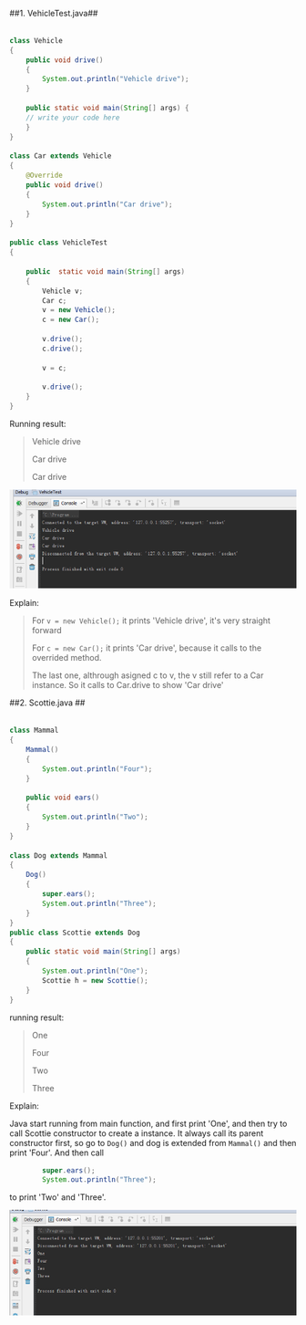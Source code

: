 ##1.  VehicleTest.java##

```java

class Vehicle
{
    public void drive()
    {
        System.out.println("Vehicle drive");
    }

    public static void main(String[] args) {
	// write your code here
    }
}

class Car extends Vehicle
{
    @Override
    public void drive()
    {
        System.out.println("Car drive");
    }
}

public class VehicleTest
{

    public  static void main(String[] args)
    {
        Vehicle v;
        Car c;
        v = new Vehicle();
        c = new Car();

        v.drive();
        c.drive();

        v = c;

        v.drive();
    }
}

```

Running result:

>Vehicle drive
>
>Car drive
>
>Car drive

![screenshot](car.png)

Explain:

> For `v = new Vehicle();` it prints 'Vehicle drive', it's very straight forward
> 
> For `c = new Car();` it prints 'Car drive', because it calls to the overrided method.
> 
> The last one, althrough asigned c to v, the v still refer to a Car instance. So it calls to Car.drive to show 'Car drive'

##2. Scottie.java ##

```java

class Mammal
{
    Mammal()
    {
        System.out.println("Four");
    }

    public void ears()
    {
        System.out.println("Two");
    }
}

class Dog extends Mammal
{
    Dog()
    {
        super.ears();
        System.out.println("Three");
    }
}
public class Scottie extends Dog
{
    public static void main(String[] args)
    {
        System.out.println("One");
        Scottie h = new Scottie();
    }
}

```

running result:
>One
>
>Four
>
>Two
>
>Three

Explain:

Java start running from main function, and first print 'One', and then try to call Scottie constructor to create a instance. It always call its parent constructor first, so go to `Dog()` and dog is extended from `Mammal()` and then print 'Four'.  And then call
```java
        super.ears();
        System.out.println("Three");
```
to print 'Two' and 'Three'.


![screenshot](Mammal.png)